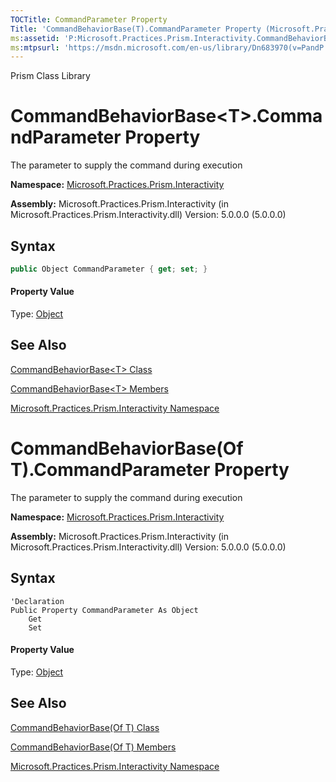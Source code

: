 ```yaml
---
TOCTitle: CommandParameter Property
Title: 'CommandBehaviorBase(T).CommandParameter Property (Microsoft.Practices.Prism.Interactivity)'
ms:assetid: 'P:Microsoft.Practices.Prism.Interactivity.CommandBehaviorBase\`1.CommandParameter'
ms:mtpsurl: 'https://msdn.microsoft.com/en-us/library/Dn683970(v=PandP.50)'
---
```


Prism Class Library

# CommandBehaviorBase&lt;T&gt;.CommandParameter Property

The parameter to supply the command during execution

**Namespace:** [Microsoft.Practices.Prism.Interactivity](https://msdn.microsoft.com/en-us/library/microsoft.practices.prism.interactivity(v=pandp.50))

**Assembly:** Microsoft.Practices.Prism.Interactivity (in Microsoft.Practices.Prism.Interactivity.dll) Version: 5.0.0.0 (5.0.0.0)

## Syntax

```C#
public Object CommandParameter { get; set; }
```

#### Property Value

Type: [Object](http://msdn2.microsoft.com/en-us/library/e5kfa45b)

## See Also

[CommandBehaviorBase&lt;T&gt; Class](https://msdn.microsoft.com/en-us/library/dn736144(v=pandp.50))

[CommandBehaviorBase&lt;T&gt; Members](https://msdn.microsoft.com/en-us/library/dn741423(v=pandp.50))

[Microsoft.Practices.Prism.Interactivity Namespace](https://msdn.microsoft.com/en-us/library/microsoft.practices.prism.interactivity(v=pandp.50))


# CommandBehaviorBase(Of T).CommandParameter Property

The parameter to supply the command during execution

**Namespace:** [Microsoft.Practices.Prism.Interactivity](https://msdn.microsoft.com/en-us/library/microsoft.practices.prism.interactivity(v=pandp.50))

**Assembly:** Microsoft.Practices.Prism.Interactivity (in Microsoft.Practices.Prism.Interactivity.dll) Version: 5.0.0.0 (5.0.0.0)

## Syntax

```VB
'Declaration
Public Property CommandParameter As Object
	Get
	Set
```

#### Property Value

Type: [Object](http://msdn2.microsoft.com/en-us/library/e5kfa45b)

## See Also

[CommandBehaviorBase(Of T) Class](https://msdn.microsoft.com/en-us/library/dn736144(v=pandp.50))

[CommandBehaviorBase(Of T) Members](https://msdn.microsoft.com/en-us/library/dn741423(v=pandp.50))

[Microsoft.Practices.Prism.Interactivity Namespace](https://msdn.microsoft.com/en-us/library/microsoft.practices.prism.interactivity(v=pandp.50))
